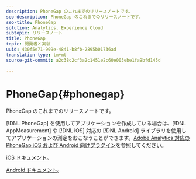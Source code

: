 ```yaml
---
description: PhoneGap のこれまでのリリースノートです。
seo-description: PhoneGap のこれまでのリリースノートです。
seo-title: PhoneGap
solution: Analytics, Experience Cloud
subtopic: リリースノート
title: PhoneGap
topic: 開発者と実装
uuid: 430f5e71-909e-4841-b8fb-2895b01736ad
translation-type: tm+mt
source-git-commit: a2c38c2cf3a2c1451e2c60e003ebe1fa9bfd145d

---
```



# PhoneGap{#phonegap}

PhoneGap のこれまでのリリースノートです。

[!DNL PhoneGap] を使用してアプリケーションを作成している場合は、[!DNL AppMeasurement] や [!DNL iOS] 対応の [!DNL Android] ライブラリを使用してアプリケーションの測定をおこなうことができます。[Adobe Analytics 対応の PhoneGap iOS および Android 向けプラグイン](https://marketing.adobe.com/developer/gallery/beta-phonegap-ios-and-android-plug-ins-for-sitecatalyst)を参照してください。

[iOS ドキュメント](https://marketing.adobe.com/resources/help/en_US/sc/appmeasurement/ios/phonegap.html)。

[Android ドキュメント](https://marketing.adobe.com/resources/help/en_US/sc/appmeasurement/android/phonegap.html)。
